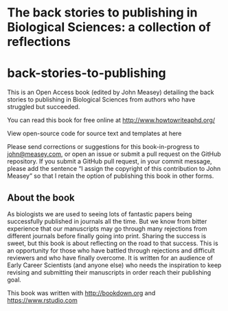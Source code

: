 
# The back stories to publishing in Biological Sciences: a collection of reflections
# back-stories-to-publishing
This is an Open Access book (edited by John Measey) detailing the back stories to publishing in Biological Sciences from authors who have struggled but succeeded.

You can read this book for free online at http://www.howtowriteaphd.org/

View open-source code for source text and templates at here

Please send corrections or suggestions for this book-in-progress to john@measey.com, or open an issue or submit a pull request on the GitHub repository. If you submit a GitHub pull request, in your commit message, please add the sentence “I assign the copyright of this contribution to John Measey” so that I retain the option of publishing this book in other forms.

## About the book
As biologists we are used to seeing lots of fantastic papers being successfully published in journals all the time. But we know from bitter experience that our manuscripts may go through many rejections from different journals before finally going into print. Sharing the success is sweet, but this book is about reflecting on the road to that success. This is an opportunity for those who have battled through rejections and difficult reviewers and who have finally overcome. It is written for an audience of Early Career Scientists (and anyone else) who needs the inspiration to keep revising and submitting their manuscripts in order reach their publishing goal.

This book was written with http://bookdown.org and https://www.rstudio.com
